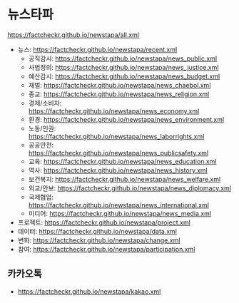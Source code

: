 # 뉴스타파
https://factcheckr.github.io/newstapa/all.xml
- 뉴스: https://factcheckr.github.io/newstapa/recent.xml
  - 공직감시: https://factcheckr.github.io/newstapa/news_public.xml
  - 사법정의: https://factcheckr.github.io/newstapa/news_justice.xml
  - 예산감시: https://factcheckr.github.io/newstapa/news_budget.xml
  - 재벌: https://factcheckr.github.io/newstapa/news_chaebol.xml
  - 종교: https://factcheckr.github.io/newstapa/news_religion.xml
  - 경제/소비자: https://factcheckr.github.io/newstapa/news_economy.xml
  - 환경: https://factcheckr.github.io/newstapa/news_environment.xml
  - 노동/인권: https://factcheckr.github.io/newstapa/news_laborrights.xml
  - 공공안전: https://factcheckr.github.io/newstapa/news_publicsafety.xml
  - 교육: https://factcheckr.github.io/newstapa/news_education.xml
  - 역사: https://factcheckr.github.io/newstapa/news_history.xml
  - 보건복지: https://factcheckr.github.io/newstapa/news_welfare.xml
  - 외교/안보: https://factcheckr.github.io/newstapa/news_diplomacy.xml
  - 국제협업: https://factcheckr.github.io/newstapa/news_international.xml
  - 미디어: https://factcheckr.github.io/newstapa/news_media.xml
- 프로젝트: https://factcheckr.github.io/newstapa/project.xml
- 데이터: https://factcheckr.github.io/newstapa/data.xml
- 변화: https://factcheckr.github.io/newstapa/change.xml
- 참여: https://factcheckr.github.io/newstapa/participation.xml

## 카카오톡
- https://factcheckr.github.io/newstapa/kakao.xml
